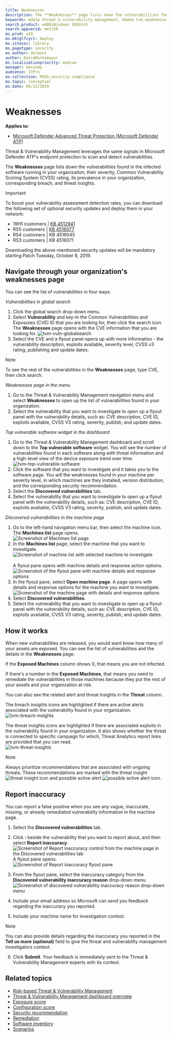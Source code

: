 ```yaml
---
title: Weaknesses
description: The **Weaknesses** page lists down the vulnerabilities found in the infected software running in your organization, their severity, Common Vulnerability Scoring System (CVSS) rating, its prevalence in your organization, breach, and threat insights.    
keywords: mdatp threat & vulnerability management, mdatp tvm weaknesses page, finding weaknesses through tvm, tvm vulnerability list, vulnerability details in tvm 
search.product: eADQiWindows 10XVcnh
search.appverid: met150
ms.prod: w10
ms.mktglfcycl: deploy
ms.sitesec: library
ms.pagetype: security
ms.author: dolmont
author: DulceMontemayor
ms.localizationpriority: medium
manager: dansimp
audience: ITPro
ms.collection: M365-security-compliance 
ms.topic: conceptual
ms.date: 04/11/2019
---
```

# Weaknesses
**Applies to:**
- [Microsoft Defender Advanced Threat Protection (Microsoft Defender ATP)](https://go.microsoft.com/fwlink/p/?linkid=2069559)

Threat & Vulnerability Management leverages the same signals in Microsoft Defender ATP's endpoint protection to scan and detect vulnerabilities.

The **Weaknesses** page lists down the vulnerabilities found in the infected software running in your organization, their severity, Common Vulnerability Scoring System (CVSS) rating, its prevalence in your organization, corresponding breach, and threat insights.

>[!IMPORTANT]
>To boost your vulnerability assessment detection rates, you can download the following set of optional security updates and deploy them in your network:
>- 19H1 customers | [KB 4512941](https://support.microsoft.com/help/4512941/windows-10-update-kb4512941)
>- RS5 customers | [KB 4516077](https://support.microsoft.com/help/4516077/windows-10-update-kb4516077)
>- RS4 customers | KB 4516045
>- RS3 customers | KB 4516071
><P>Downloading the above-mentioned security updates will be mandatory starting Patch Tuesday, October 8, 2019.

## Navigate through your organization's weaknesses page
You can see the list of vulnerabilities in four ways: 

*Vulnerabilities in global search*
1. Click the global search drop-down menu.
2. Select **Vulnerability** and key-in the Common Vulnerabilities and Exposures (CVE) ID that you are looking for, then click the search icon. The **Weaknesses** page opens with the CVE information that you are looking for. 
![tvm-vuln-globalsearch](images/tvm-vuln-globalsearch.png)
3. Select the CVE and a flyout panel opens up with more information - the vulnerability description, exploits available, severity level, CVSS v3 rating, publishing and update dates. 

>[!NOTE]
>To see the rest of the vulnerabilities in the **Weaknesses** page, type CVE, then click search. 

*Weaknesses page in the menu* 
1. Go to the Threat & Vulnerability Management navigation menu and select **Weaknesses** to open up the list of vulnerabilities found in your organization.
2. Select the vulnerability that you want to investigate to open up a flyout panel with the vulnerability details, such as: CVE description, CVE ID, exploits available, CVSS V3 rating, severity, publish, and update dates.  

*Top vulnerable software widget in the dashboard* 
1. Go to the Threat & Vulnerability Management dashboard and scroll down to the **Top vulnerable software** widget. You will see the number of vulnerabilities found in each software along with threat information and a high-level view of the device exposure trend over time. 
![tvm-top-vulnerable-software](images/tvm-top-vulnerable-software.png)
2. Click the software that you want to investigate and it takes you to the software page. You will the weaknesses found in your machine per severity level, in which machines are they installed, version distribution, and the corresponding security recommendation. 
3. Select the **Discovered vulnerabilities** tab. 
4. Select the vulnerability that you want to investigate to open up a flyout panel with the vulnerability details, such as: CVE description, CVE ID, exploits available, CVSS V3 rating, severity, publish, and update dates.  

*Discovered vulnerabilities in the machine page*
1. Go to the left-hand navigation menu bar, then select the machine icon. The **Machines list** page opens. 
<br>![Screenshot of Machines list page](images/tvm_machineslist.png)</br>
2. In the **Machines list** page, select the machine that you want to investigate. 
<br>![Screenshot of machine list with selected machine to investigate](images/tvm_machinetoinvestigate.png)</br>
<br>A flyout pane opens with machine details and response action options.</br>
![Screenshot of the flyout pane with machine details and response options](images/tvm_machine_page_flyout.png)
3. In the flyout pane, select **Open machine page**. A page opens with details and response options for the machine you want to investigate. 
<br>![Screenshot of the machine page with details and response options](images/tvm_machines_discoveredvuln.png)</br>
4. Select **Discovered vulnerabilities**.
5. Select the vulnerability that you want to investigate to open up a flyout panel with the vulnerability details, such as: CVE description, CVE ID, exploits available, CVSS V3 rating, severity, publish, and update dates.

## How it works
When new vulnerabilities are released, you would want know how many of your assets are exposed. You can see the list of vulnerabilities and the details in the **Weaknesses** page. 

If the **Exposed Machines** column shows 0, that means you are not infected. 

If there's a number in the **Exposed Machines**, that means you need to remediate the vulnerabilities in those machines because they  put the rest of your assets and your organization at risk. 

You can also see the related alert and threat insights in the **Threat** column.

The breach insights icons are highlighted if there are active alerts associated with the vulnerability found in your organization.  
![tvm-breach-insights](images/tvm-breach-insights.png)

The threat insights icons are highlighted if there are associated exploits in the vulnerability found in your organization. It also shows whether the threat is connected to specific campaign for which, Threat Analytics report links are provided that you can read.  
![tvm-threat-insights](images/tvm-threat-insights.png)

 >[!NOTE]
 > Always prioritize recommendations that are associated with ongoing threats. These recommendations are marked with the threat insight ![threat insight](images/tvm_bug_icon.png) icon and possible active alert ![possible active alert](images/tvm_alert_icon.png) icon.  

## Report inaccuracy

You can report a false positive when you see any vague, inaccurate, missing, or already remediated vulnerability information in the machine page.

1. Select the **Discovered vulnerabilities** tab. 

2. Click **:** beside the vulnerability that you want to report about, and then select **Report inaccuracy**. 
![Screenshot of Report inaccuracy control from the machine page in the Discovered vulnerabilities tab](images/tvm_report_inaccuracy_vuln.png)
<br>A flyout pane opens.</br>
![Screenshot of Report inaccuracy flyout pane](images/tvm_report_inaccuracy_vulnflyout.png)

3. From the flyout pane, select the inaccuracy category from the **Discovered vulnerability inaccuracy reason** drop-down menu. 
<br>![Screenshot of discovered vulnerability inaccuracy reason drop-down menu](images/tvm_report_inaccuracy_vulnoptions.png)</br>

4. Include your email address so Microsoft can send you feedback regarding the inaccuracy you reported.

5. Include your machine name for investigation context.

>[!NOTE]
> You can also provide details regarding the inaccuracy you reported in the **Tell us more (optional)** field to give the threat and vulnerability management investigators context. 

6. Click **Submit**. Your feedback is immediately sent to the Threat & Vulnerability Management experts with its context.


## Related topics
- [Risk-based Threat & Vulnerability Management](next-gen-threat-and-vuln-mgt.md) 
- [Threat & Vulnerability Management dashboard overview](tvm-dashboard-insights.md)
- [Exposure score](tvm-exposure-score.md)
- [Configuration score](configuration-score.md)
- [Security recommendation](tvm-security-recommendation.md)
- [Remediation](tvm-remediation.md)
- [Software inventory](tvm-software-inventory.md)
- [Scenarios](threat-and-vuln-mgt-scenarios.md)
